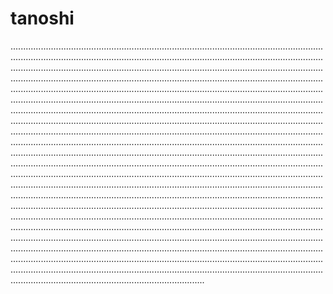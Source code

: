 # tanoshi
.....................................................................................................................................................................................................................................................................................................................................................................................................................................................................................................................................................................................................................................................................................................................................................................................................................................................................................................................................................................................................................................................................................................................................................................................................................................................................................................................................................................................................................................................................................................................................................................................................................................................................................................................................................................................................................................................................................................................................................................................................................................................................................................................................................................................................................................................................................................................................................................................................................................................................................................................................................................................................................................................................................................................................................................................................................................................................................................................